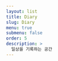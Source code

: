 ```yaml
---
layout: list
title: Diary
slug: Diary
menu: true
submenu: false
order: 5
description: >
  일상을 기록하는 공간
---
```

